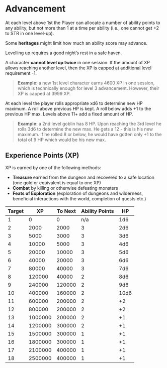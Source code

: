 # Advancement

At each level above 1st the Player can allocate a number of ability points to any ability, but not more than 1 at a time per ability (i.e., one cannot get +2 to STR in one level-up).

Some **heritages** might limit how much an ability score may advance. 

Levelling up requires a good night’s rest in a safe haven. 

A character **cannot level up twice** in one session. If the amount of XP allows reaching another level, then the XP is capped at additional level requirement -1. 

> **Example**: a new 1st level character earns 4600 XP in one session, which is technically enough for level 3 advancement. However, their XP is capped at 3999 XP. 

At each level the player rolls appropriate xd6 to determine new HP maximum. A roll above previous HP is kept. A roll below adds +1 to the previous HP max. Levels above 11+ add a fixed amount of HP. 

> **Example**: a 2nd level goblin has 8 HP. Upon reaching the 3rd level he rolls 3d6 to determine the new max. He gets a 12 - this is his new maximum. If he rolled 8 or below, he would have gotten only +1 to the total of 9 HP which would be his new max.


## Experience Points (XP)

XP is earned by one of the following methods: 
- **Treasure** earned from the dungeon and recovered to a safe location (one gold or equivalent is equal to one XP)
- **Combat** by killing or otherwise defeating monsters 
- **Feats of Exploration** (exploration of dungeons and wilderness, beneficial interactions with the world, completion of quests etc.)

| Target | XP | To Next | Ability Points | HP |
| --- | --- | --- | --- | --- |
| 1 | 0 | 0 | n/a | 1d6 | 
| 2 | 2000 | 2000 | 3 | 2d6 | 
| 3 | 5000 | 3000 | 3 | 3d6 |
| 4 | 10000 | 5000 | 3 | 4d6 |
| 5 | 20000 | 10000 | 3 | 5d6 |
| 6 | 40000 | 20000 | 3 | 6d6 |
| 7 | 80000 | 40000 | 3 | 7d6 |
| 8 | 120000 | 40000 | 2 | 8d6 |
| 9 | 240000 | 120000 | 2 | 9d6 |
| 10 | 400000 | 160000 | 2 | 10d6 |
| 11 | 600000 | 200000 | 2 | +2 |
| 12 | 800000 | 200000 | 2 | +2 |
| 13 | 1000000 | 200000 | 2 | +1 |
| 14 | 1200000 | 300000 | 2 | +1 |
| 15 | 1500000 | 300000 | 1 | +1 |
| 16 | 1800000 | 300000 | 1 | +1 |
| 17 | 2100000 | 400000 | 1 | +1 |
| 18 | 2500000 | 400000 | 1 | +1 |